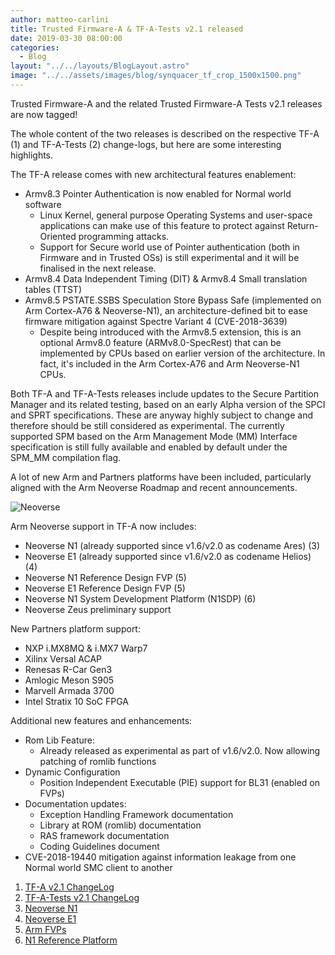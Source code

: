 ```yaml
---
author: matteo-carlini
title: Trusted Firmware-A & TF-A-Tests v2.1 released
date: 2019-03-30 08:00:00
categories:
  - Blog
layout: "../../layouts/BlogLayout.astro"
image: "../../assets/images/blog/synquacer_tf_crop_1500x1500.png"
---
```


Trusted Firmware-A and the related Trusted Firmware-A Tests v2.1 releases are now tagged!

The whole content of the two releases is described on the respective TF-A (1) and TF-A-Tests (2) change-logs, but here are some interesting highlights.

The TF-A release comes with new architectural features enablement:

- Armv8.3 Pointer Authentication is now enabled for Normal world software
  - Linux Kernel, general purpose Operating Systems and user-space applications can make use of this feature to protect against Return-Oriented programming attacks.
  - Support for Secure world use of Pointer authentication (both in Firmware and in Trusted OSs) is still experimental and it will be finalised in the next release.
- Armv8.4 Data Independent Timing (DIT) & Armv8.4 Small translation tables (TTST)
- Armv8.5 PSTATE.SSBS Speculation Store Bypass Safe (implemented on Arm Cortex-A76 & Neoverse-N1), an architecture-defined bit to ease firmware mitigation against Spectre Variant 4 (CVE-2018-3639)
  - Despite being introduced with the Armv8.5 extension, this is an optional Armv8.0 feature (ARMv8.0-SpecRest) that can be implemented by CPUs based on earlier version of the architecture. In fact, it's included in the Arm Cortex-A76 and Arm Neoverse-N1 CPUs.

Both TF-A and TF-A-Tests releases include updates to the Secure Partition Manager and its related testing, based on an early Alpha version of the SPCI and SPRT specifications. These are anyway highly subject to change and therefore should be still considered as experimental.
The currently supported SPM based on the Arm Management Mode (MM) Interface specification is still fully available and enabled by default under the SPM_MM compilation flag.

A lot of new Arm and Partners platforms have been included, particularly aligned with the Arm Neoverse Roadmap and recent announcements.

![Neoverse](/assets/images/blog/arm_neoverse.jpg)

Arm Neoverse support in TF-A now includes:

- Neoverse N1 (already supported since v1.6/v2.0 as codename Ares) (3)
- Neoverse E1 (already supported since v1.6/v2.0 as codename Helios) (4)
- Neoverse N1 Reference Design FVP (5)
- Neoverse E1 Reference Design FVP (5)
- Neoverse N1 System Development Platform (N1SDP) (6)
- Neoverse Zeus preliminary support

New Partners platform support:

- NXP i.MX8MQ & i.MX7 Warp7
- Xilinx Versal ACAP
- Renesas R-Car Gen3
- Amlogic Meson S905
- Marvell Armada 3700
- Intel Stratix 10 SoC FPGA

Additional new features and enhancements:

- Rom Lib Feature:
  - Already released as experimental as part of v1.6/v2.0. Now allowing patching of romlib functions
- Dynamic Configuration
  - Position Independent Executable (PIE) support for BL31 (enabled on FVPs)
- Documentation updates:
  - Exception Handling Framework documentation
  - Library at ROM (romlib) documentation
  - RAS framework documentation
  - Coding Guidelines document
- CVE-2018-19440 mitigation against information leakage from one Normal world SMC client to another

1. [TF-A v2.1 ChangeLog](https://git.trustedfirmware.org/TF-A/trusted-firmware-a.git/about/docs/change-log.rst#trusted-firmware-a-version-2-1)
2. [TF-A-Tests v2.1 ChangeLog](https://git.trustedfirmware.org/TF-A/tf-a-tests.git/about/docs/change-log.rst#trusted-firmware-a-tests-version-2-1)
3. [Neoverse N1](https://developer.arm.com/ip-products/processors/neoverse/neoverse-n1)
4. [Neoverse E1](https://developer.arm.com/ip-products/processors/neoverse/neoverse-e1)
5. [Arm FVPs](https://developer.arm.com/tools-and-software/simulation-models/fixed-virtual-platforms)
6. [N1 Reference Platform](https://developer.arm.com/tools-and-software/development-boards/neoverse-reference-design)
